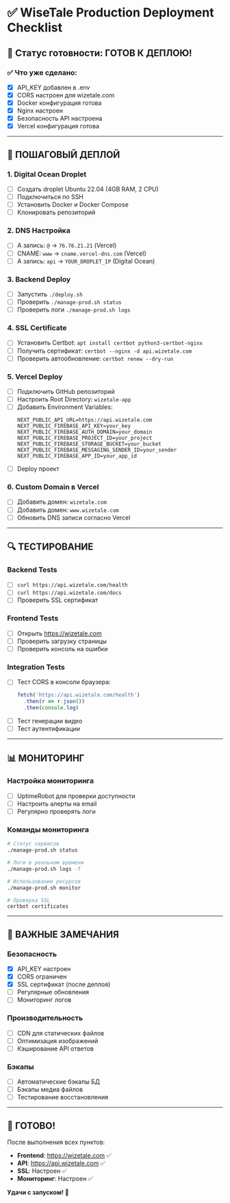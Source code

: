 # ✅ WiseTale Production Deployment Checklist

## 🎯 Статус готовности: **ГОТОВ К ДЕПЛОЮ!**

### ✅ Что уже сделано:
- [x] API_KEY добавлен в .env
- [x] CORS настроен для wizetale.com
- [x] Docker конфигурация готова
- [x] Nginx настроен
- [x] Безопасность API настроена
- [x] Vercel конфигурация готова

---

## 🚀 ПОШАГОВЫЙ ДЕПЛОЙ

### 1. Digital Ocean Droplet
- [ ] Создать droplet Ubuntu 22.04 (4GB RAM, 2 CPU)
- [ ] Подключиться по SSH
- [ ] Установить Docker и Docker Compose
- [ ] Клонировать репозиторий

### 2. DNS Настройка
- [ ] A запись: `@` → `76.76.21.21` (Vercel)
- [ ] CNAME: `www` → `cname.vercel-dns.com` (Vercel)
- [ ] A запись: `api` → `YOUR_DROPLET_IP` (Digital Ocean)

### 3. Backend Deploy
- [ ] Запустить `./deploy.sh`
- [ ] Проверить `./manage-prod.sh status`
- [ ] Проверить логи `./manage-prod.sh logs`

### 4. SSL Certificate
- [ ] Установить Certbot: `apt install certbot python3-certbot-nginx`
- [ ] Получить сертификат: `certbot --nginx -d api.wizetale.com`
- [ ] Проверить автообновление: `certbot renew --dry-run`

### 5. Vercel Deploy
- [ ] Подключить GitHub репозиторий
- [ ] Настроить Root Directory: `wizetale-app`
- [ ] Добавить Environment Variables:
  ```
  NEXT_PUBLIC_API_URL=https://api.wizetale.com
  NEXT_PUBLIC_FIREBASE_API_KEY=your_key
  NEXT_PUBLIC_FIREBASE_AUTH_DOMAIN=your_domain
  NEXT_PUBLIC_FIREBASE_PROJECT_ID=your_project
  NEXT_PUBLIC_FIREBASE_STORAGE_BUCKET=your_bucket
  NEXT_PUBLIC_FIREBASE_MESSAGING_SENDER_ID=your_sender
  NEXT_PUBLIC_FIREBASE_APP_ID=your_app_id
  ```
- [ ] Deploy проект

### 6. Custom Domain в Vercel
- [ ] Добавить домен: `wizetale.com`
- [ ] Добавить домен: `www.wizetale.com`
- [ ] Обновить DNS записи согласно Vercel

---

## 🔍 ТЕСТИРОВАНИЕ

### Backend Tests
- [ ] `curl https://api.wizetale.com/health`
- [ ] `curl https://api.wizetale.com/docs`
- [ ] Проверить SSL сертификат

### Frontend Tests
- [ ] Открыть https://wizetale.com
- [ ] Проверить загрузку страницы
- [ ] Проверить консоль на ошибки

### Integration Tests
- [ ] Тест CORS в консоли браузера:
  ```javascript
  fetch('https://api.wizetale.com/health')
    .then(r => r.json())
    .then(console.log)
  ```
- [ ] Тест генерации видео
- [ ] Тест аутентификации

---

## 📊 МОНИТОРИНГ

### Настройка мониторинга
- [ ] UptimeRobot для проверки доступности
- [ ] Настроить алерты на email
- [ ] Регулярно проверять логи

### Команды мониторинга
```bash
# Статус сервисов
./manage-prod.sh status

# Логи в реальном времени
./manage-prod.sh logs -f

# Использование ресурсов
./manage-prod.sh monitor

# Проверка SSL
certbot certificates
```

---

## 🚨 ВАЖНЫЕ ЗАМЕЧАНИЯ

### Безопасность
- [x] API_KEY настроен
- [x] CORS ограничен
- [x] SSL сертификат (после деплоя)
- [ ] Регулярные обновления
- [ ] Мониторинг логов

### Производительность
- [ ] CDN для статических файлов
- [ ] Оптимизация изображений
- [ ] Кэширование API ответов

### Бэкапы
- [ ] Автоматические бэкапы БД
- [ ] Бэкапы медиа файлов
- [ ] Тестирование восстановления

---

## 🎉 ГОТОВО!

После выполнения всех пунктов:
- **Frontend**: https://wizetale.com ✅
- **API**: https://api.wizetale.com ✅
- **SSL**: Настроен ✅
- **Мониторинг**: Настроен ✅

**Удачи с запуском! 🚀** 